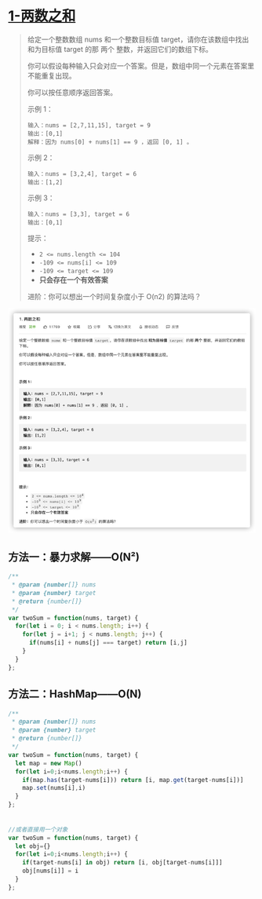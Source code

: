 # [1-两数之和](https://leetcode-cn.com/problems/two-sum)

> 给定一个整数数组 nums 和一个整数目标值 target，请你在该数组中找出 和为目标值 target  的那 两个 整数，并返回它们的数组下标。
>
> 你可以假设每种输入只会对应一个答案。但是，数组中同一个元素在答案里不能重复出现。
>
> 你可以按任意顺序返回答案。
>
> 示例 1：
>
> ```
> 输入：nums = [2,7,11,15], target = 9
> 输出：[0,1]
> 解释：因为 nums[0] + nums[1] == 9 ，返回 [0, 1] 。
> ```
>
> 示例 2：
>
> ```
> 输入：nums = [3,2,4], target = 6
> 输出：[1,2]
> ```
>
> 示例 3：
>
> ```
> 输入：nums = [3,3], target = 6
> 输出：[0,1]
> ```
>
> 提示：
>
> - `2 <= nums.length <= 104`
> - `-109 <= nums[i] <= 109`
> - `-109 <= target <= 109`
> - **只会存在一个有效答案**
>
> 进阶：你可以想出一个时间复杂度小于 O(n2) 的算法吗？
>

<img src="../images/1.jpg" alt="1" style="zoom:80%;" />

## 方法一：暴力求解——O(N²)

```javascript
/**
 * @param {number[]} nums
 * @param {number} target
 * @return {number[]}
 */
var twoSum = function(nums, target) {
  for(let i = 0; i < nums.length; i++) {
    for(let j = i+1; j < nums.length; j++) {
      if(nums[i] + nums[j] === target) return [i,j]
    }
  }
};
```

## 方法二：HashMap——O(N)

```javascript
/**
 * @param {number[]} nums
 * @param {number} target
 * @return {number[]}
 */
var twoSum = function(nums, target) {
  let map = new Map()
  for(let i=0;i<nums.length;i++) {
    if(map.has(target-nums[i])) return [i, map.get(target-nums[i])]
    map.set(nums[i],i)
  }
};


//或者直接用一个对象
var twoSum = function(nums, target) {
  let obj={}
  for(let i=0;i<nums.length;i++) {
    if(target-nums[i] in obj) return [i, obj[target-nums[i]]]   		 //if(obj.hasOwnProperty(target-nums[i])) return [i, obj[target-nums[i]]]
    obj[nums[i]] = i
  }
};
```


